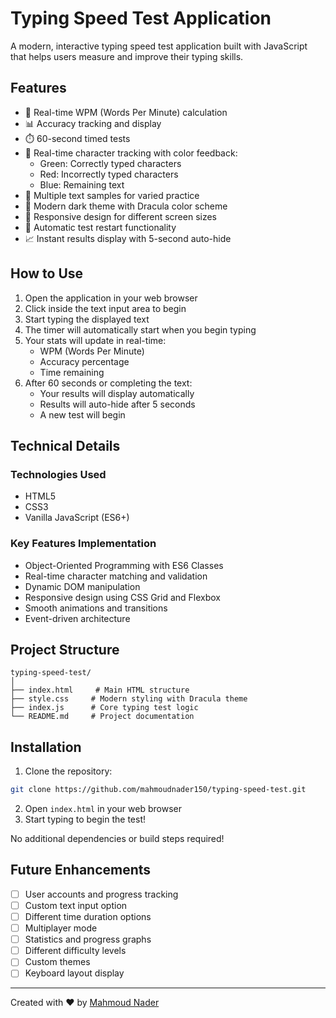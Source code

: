 # Typing Speed Test Application

A modern, interactive typing speed test application built with JavaScript that helps users measure and improve their typing skills.

## Features

- 🚀 Real-time WPM (Words Per Minute) calculation
- 📊 Accuracy tracking and display
- ⏱️ 60-second timed tests
- 🎯 Real-time character tracking with color feedback:
  - Green: Correctly typed characters
  - Red: Incorrectly typed characters
  - Blue: Remaining text
- 📝 Multiple text samples for varied practice
- 🎨 Modern dark theme with Dracula color scheme
- 📱 Responsive design for different screen sizes
- 🔄 Automatic test restart functionality
- 📈 Instant results display with 5-second auto-hide

## How to Use

1. Open the application in your web browser
2. Click inside the text input area to begin
3. Start typing the displayed text
4. The timer will automatically start when you begin typing
5. Your stats will update in real-time:
   - WPM (Words Per Minute)
   - Accuracy percentage
   - Time remaining
6. After 60 seconds or completing the text:
   - Your results will display automatically
   - Results will auto-hide after 5 seconds
   - A new test will begin

## Technical Details

### Technologies Used
- HTML5
- CSS3
- Vanilla JavaScript (ES6+)

### Key Features Implementation
- Object-Oriented Programming with ES6 Classes
- Real-time character matching and validation
- Dynamic DOM manipulation
- Responsive design using CSS Grid and Flexbox
- Smooth animations and transitions
- Event-driven architecture

## Project Structure

```
typing-speed-test/
│
├── index.html     # Main HTML structure
├── style.css     # Modern styling with Dracula theme
├── index.js      # Core typing test logic
└── README.md     # Project documentation
```

## Installation

1. Clone the repository:
```bash
git clone https://github.com/mahmoudnader150/typing-speed-test.git
```

2. Open `index.html` in your web browser
3. Start typing to begin the test!

No additional dependencies or build steps required!

## Future Enhancements

- [ ] User accounts and progress tracking
- [ ] Custom text input option
- [ ] Different time duration options
- [ ] Multiplayer mode
- [ ] Statistics and progress graphs
- [ ] Different difficulty levels
- [ ] Custom themes
- [ ] Keyboard layout display

---
Created with ❤️ by [Mahmoud Nader](https://github.com/mahmoudnader150)